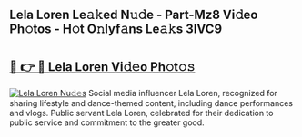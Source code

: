 ## Lela Loren Le𝚊𝚔ed N𝚞𝚍e - Part-Mz8 Vi𝚍eo Ph𝚘tos - H𝚘t O𝚗lyf𝚊ns Le𝚊𝚔s 3IVC9

# <h2><a href="http://hf50zo.feru.top/?c=Lela+Loren">🔗 👉 🔴 Lela Loren Vi𝚍𝚎o Ph𝚘t𝚘𝚜</a></h2>

[![Lela Loren Nu𝚍𝚎s](https://i.imgur.com/0TWrTi3.gif)](http://hf50zo.feru.top/?c=Lela+Loren)
Social media influencer Lela Loren, recognized for sharing lifestyle and dance-themed content, including dance performances and vlogs. Public servant Lela Loren, celebrated for their dedication to public service and commitment to the greater good. 
